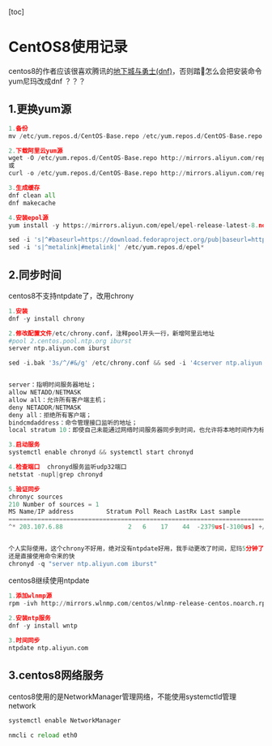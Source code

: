 [toc]



# CentOS8使用记录



centos8的作者应该很喜欢腾讯的[地下城与勇士(dnf)](https://dnf.qq.com/main.shtml)，否则踏🐎怎么会把安装命令yum尼玛改成dnf ？？？



## 1.更换yum源

```python
1.备份
mv /etc/yum.repos.d/CentOS-Base.repo /etc/yum.repos.d/CentOS-Base.repo.backup

2.下载阿里云yum源
wget -O /etc/yum.repos.d/CentOS-Base.repo http://mirrors.aliyun.com/repo/Centos-8.repo
或
curl -o /etc/yum.repos.d/CentOS-Base.repo http://mirrors.aliyun.com/repo/Centos-8.repo

3.生成缓存
dnf clean all
dnf makecache

4.安装epol源
yum install -y https://mirrors.aliyun.com/epel/epel-release-latest-8.noarch.rpm

sed -i 's|^#baseurl=https://download.fedoraproject.org/pub|baseurl=https://mirrors.aliyun.com|' /etc/yum.repos.d/epel*
sed -i 's|^metalink|#metalink|' /etc/yum.repos.d/epel*
```



## 2.同步时间

centos8不支持ntpdate了，改用chrony

```python
1.安装
dnf -y install chrony

2.修改配置文件/etc/chrony.conf，注释pool开头一行，新增阿里云地址
#pool 2.centos.pool.ntp.org iburst
server ntp.aliyun.com iburst

sed -i.bak '3s/^/#&/g' /etc/chrony.conf && sed -i '4cserver ntp.aliyun.com iburst' /etc/chrony.conf


server：指明时间服务器地址；
allow NETADD/NETMASK
allow all：允许所有客户端主机；
deny NETADDR/NETMASK
deny all：拒绝所有客户端；
bindcmdaddress：命令管理接口监听的地址；
local stratum 10：即使自己未能通过网络时间服务器同步到时间，也允许将本地时间作为标准时间授时给其它客户端；

3.启动服务
systemctl enable chronyd && systemctl start chronyd

4.检查端口  chronyd服务监听udp32端口
netstat -nupl|grep chronyd

5.验证同步
chronyc sources
210 Number of sources = 1
MS Name/IP address         Stratum Poll Reach LastRx Last sample
===============================================================================
^* 203.107.6.88                  2   6    17    44  -2379us[-3100us] +/-   43ms


个人实际使用，这个chrony不好用，绝对没有ntpdate好用，我手动更改了时间，尼玛5分钟了还没有同步，垃圾
还是直接使用命令来的快
chronyd -q "server ntp.aliyun.com iburst"
```



centos8继续使用ntpdate

```python
1.添加wlnmp源
rpm -ivh http://mirrors.wlnmp.com/centos/wlnmp-release-centos.noarch.rpm
  
2.安装ntp服务
dnf -y install wntp

3.时间同步
ntpdate ntp.aliyun.com
```



## 3.centos8网络服务

centos8使用的是NetworkManager管理网络，不能使用systemctld管理network

```python
systemctl enable NetworkManager

nmcli c reload eth0
```

